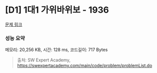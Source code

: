 # [D1] 1대1 가위바위보 - 1936 

[문제 링크](https://swexpertacademy.com/main/code/problem/problemDetail.do?contestProbId=AV5PjKXKALcDFAUq) 

### 성능 요약

메모리: 20,256 KB, 시간: 128 ms, 코드길이: 717 Bytes



> 출처: SW Expert Academy, https://swexpertacademy.com/main/code/problem/problemList.do